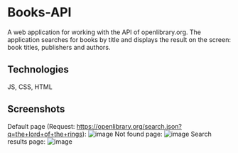 # Books-API
A web application for working with the API of openlibrary.org. The application searches for books by title and displays the result on the screen: book titles, publishers and authors.

## Technologies
JS, CSS, HTML
## Screenshots
Default page (Request: https://openlibrary.org/search.json?q=the+lord+of+the+rings):
![image](https://github.com/DariaPers/Books-API/assets/104174389/cf796589-a01a-419c-b2ed-9d5642c8d4ad)
Not found page:
![image](https://github.com/DariaPers/Books-API/assets/104174389/37aabf58-19ee-418e-8dec-05528c302af6)
Search results page:
![image](https://github.com/DariaPers/Books-API/assets/104174389/054db4f3-4074-4664-9cd7-344e8bbf6c91)
